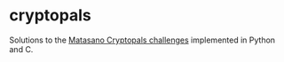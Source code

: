 # cryptopals
Solutions to the [Matasano Cryptopals challenges](https://cryptopals.com/) implemented in Python and C.
